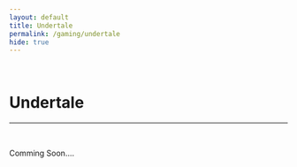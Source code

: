 ```yaml
---
layout: default
title: Undertale
permalink: /gaming/undertale
hide: true
---
```

<p><br></p>

Undertale
=========

<hr style="height:2px;border-width:0;color:gray;background-color:gray">

<br>

Comming Soon....
